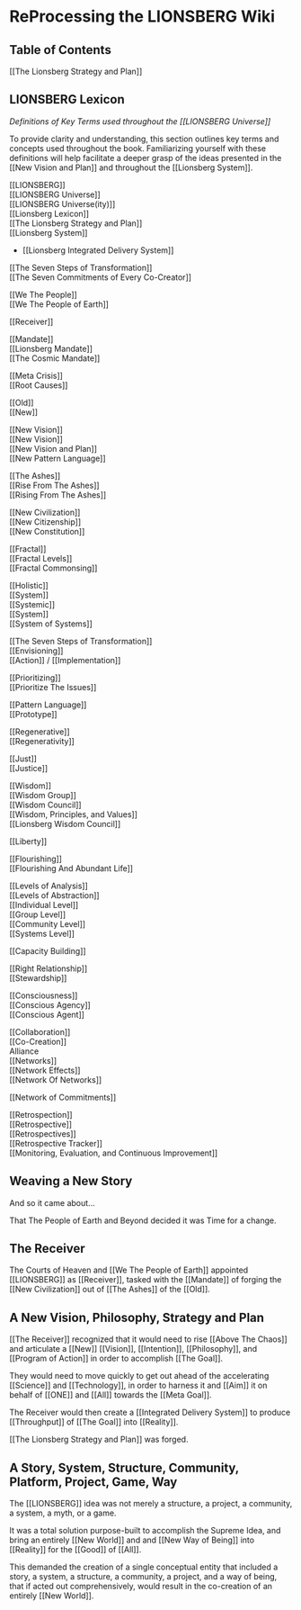 # ReProcessing the LIONSBERG Wiki

## Table of Contents

[[The Lionsberg Strategy and Plan]]  

## LIONSBERG Lexicon
*Definitions of Key Terms used throughout the [[LIONSBERG Universe]]*

To provide clarity and understanding, this section outlines key terms and concepts used throughout the book. Familiarizing yourself with these definitions will help facilitate a deeper grasp of the ideas presented in the [[New Vision and Plan]] and throughout the [[Lionsberg System]].

[[LIONSBERG]]  
[[LIONSBERG Universe]]  
[[LIONSBERG Universe(ity)]]  
[[Lionsberg Lexicon]]  
[[The Lionsberg Strategy and Plan]]  
[[Lionsberg System]]  
- [[Lionsberg Integrated Delivery System]]  

[[The Seven Steps of Transformation]]  
[[The Seven Commitments of Every Co-Creator]]  

[[We The People]]  
[[We The People of Earth]]  

[[Receiver]]  

[[Mandate]]  
[[Lionsberg Mandate]]  
[[The Cosmic Mandate]]  

[[Meta Crisis]]  
[[Root Causes]]  

[[Old]]  
[[New]]  

[[New Vision]]  
[[New Vision]]  
[[New Vision and Plan]]  
[[New Pattern Language]]  


[[The Ashes]]  
[[Rise From The Ashes]]  
[[Rising From The Ashes]]  

[[New Civilization]]  
[[New Citizenship]]  
[[New Constitution]]  

[[Fractal]]  
[[Fractal Levels]]  
[[Fractal Commonsing]]  

[[Holistic]]  
[[System]]  
[[Systemic]]  
[[System]]  
[[System of Systems]]  

[[The Seven Steps of Transformation]]  
[[Envisioning]]  
[[Action]] / [[Implementation]]  

[[Prioritizing]]  
[[Prioritize The Issues]]  

[[Pattern Language]]  
[[Prototype]]  

[[Regenerative]]  
[[Regenerativity]]  

[[Just]]  
[[Justice]]  

[[Wisdom]]  
[[Wisdom Group]]  
[[Wisdom Council]]  
[[Wisdom, Principles, and Values]]  
[[Lionsberg Wisdom Council]]  

[[Liberty]]  

[[Flourishing]]  
[[Flourishing And Abundant Life]]  

[[Levels of Analysis]]  
[[Levels of Abstraction]]  
[[Individual Level]]  
[[Group Level]]  
[[Community Level]]  
[[Systems Level]]  

[[Capacity Building]]  

[[Right Relationship]]  
[[Stewardship]]  

[[Consciousness]]  
[[Conscious Agency]]  
[[Conscious Agent]]  

[[Collaboration]]  
[[Co-Creation]]  
Alliance  
[[Networks]]  
[[Network Effects]]  
[[Network Of Networks]]  

[[Network of Commitments]]  

[[Retrospection]]  
[[Retrospective]]  
[[Retrospectives]]  
[[Retrospective Tracker]]  
[[Monitoring, Evaluation, and Continuous Improvement]]  
## Weaving a New Story 

And so it came about... 

That The People of Earth and Beyond decided it was Time for a change.  

## The Receiver

The Courts of Heaven and [[We The People of Earth]] appointed [[LIONSBERG]] as [[Receiver]], tasked with the [[Mandate]] of forging the [[New Civilization]] out of [[The Ashes]] of the [[Old]].  

## A New Vision, Philosophy, Strategy and Plan 

[[The Receiver]] recognized that it would need to rise [[Above The Chaos]] and articulate a [[New]] [[Vision]], [[Intention]], [[Philosophy]], and [[Program of Action]] in order to accomplish [[The Goal]]. 

They would need to move quickly to get out ahead of the accelerating [[Science]] and [[Technology]], in order to harness it and [[Aim]] it on behalf of [[ONE]] and [[All]] towards the [[Meta Goal]]. 

The Receiver would then create a [[Integrated Delivery System]] to produce [[Throughput]] of [[The Goal]] into [[Reality]].  

[[The Lionsberg Strategy and Plan]] was forged. 

## A Story, System, Structure, Community, Platform, Project, Game, Way

The [[LIONSBERG]] idea was not merely a structure, a project, a community, a system, a myth, or a game. 

It was a total solution purpose-built to accomplish the Supreme Idea, and bring an entirely [[New World]] and and [[New Way of Being]] into [[Reality]] for the [[Good]] of [[All]].  

This demanded the creation of a single conceptual entity that included a story, a system, a structure, a community, a project, and a way of being, that if acted out comprehensively, would result in the co-creation of an entirely [[New World]].  